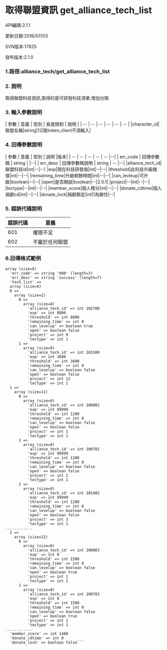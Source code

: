 # 取得聯盟資訊 get_alliance_tech_list



API編碼:2.1.1

> 


更新日期:2016/07/03

> 

SVN版本:17825

> 

發布版本:2.1.0
### 1.路徑:alliance_tech/get_alliance_tech_list

### 2. 說明

取得聯盟科技資訊,取得的是可研發科技清單,增加分階
### 3. 輸入參數說明


| 參數 | 意義 | 型別 | 長度限制 | 說明 |
| -- | -- | -- | -- | -- | -- |
|character_id|聯盟名稱|string|12|取token,client不須輸入|


### 4. 回傳參數說明
| 參數 | 意義 | 型別 | 說明 |版本|
| -- | -- | -- | -- | -- |--|
| err_code | 回傳參數碼 | string |  |--|
| err_desc | 回傳參數碼說明 | string | -- |--|
|alliance_tech_id|聯盟科技id|int|--|--|
|exp|現在科技研發值|int|--|--|
|threshold|此科技升級閥值|int|--|--|
|remiaining_time|升級剩餘時間|int|--|--|
|can_levleup|可升級|boolean|--|--|
|open|是否開啟|boolean|--|2.0.1|
|project|--|int|--|--|
|tectype|--|int|--|--|
|member_score|個人積分|int|--|--|
|donate_cdtime|個人捐獻cd|int|--|--|
|donate_lock|捐獻鎖定|int|1為鎖住|--|

### 5. 錯誤代碼說明
|錯誤代碼|意義|
|--|--|
|601|權限不足|
|602|不屬於任何聯盟|

### 6.回傳格式範例

```
array (size=6)
  'err_code' => string '000' (length=3)
  'err_desc' => string 'success' (length=7)
  'tech_list' => 
  array (size=4)
  0 => 
    array (size=2)
      0 => 
        array (size=8)
          'alliance_tech_id' => int 102700
          'exp' => int 8000
          'threshold' => int 8000
          'remaining_time' => int 0
          'can_levelup' => boolean true
          'open' => boolean false
          'project' => int 9
          'tectype' => int 1
      1 => 
        array (size=8)
          'alliance_tech_id' => int 103100
          'exp' => int 3600
          'threshold' => int 3600
          'remaining_time' => int 0
          'can_levelup' => boolean false
          'open' => boolean false
          'project' => int 12
          'tectype' => int 1
  1 => 
    array (size=11)
      0 => 
        array (size=8)
          'alliance_tech_id' => int 100002
          'exp' => int 99999
          'threshold' => int 1200
          'remaining_time' => int 0
          'can_levelup' => boolean false
          'open' => boolean false
          'project' => int 1
          'tectype' => int 1
      1 => 
        array (size=8)
          'alliance_tech_id' => int 100702
          'exp' => int 99999
          'threshold' => int 1200
          'remaining_time' => int 0
          'can_levelup' => boolean false
          'open' => boolean false
          'project' => int 2
          'tectype' => int 1
      2 => 
        array (size=8)
          'alliance_tech_id' => int 101402
          'exp' => int 99999
          'threshold' => int 1200
          'remaining_time' => int 0
          'can_levelup' => boolean false
          'open' => boolean false
          'project' => int 3
          'tectype' => int 1
............          
  2 => 
    array (size=12)
      0 => 
        array (size=8)
          'alliance_tech_id' => int 100003
          'exp' => int 0
          'threshold' => int 1500
          'remaining_time' => int 0
          'can_levelup' => boolean false
          'open' => boolean true
          'project' => int 1
          'tectype' => int 1
      1 => 
        array (size=8)
          'alliance_tech_id' => int 100703
          'exp' => int 0
          'threshold' => int 1500
          'remaining_time' => int 0
          'can_levelup' => boolean false
          'open' => boolean true
          'project' => int 2
          'tectype' => int 1
............          
  'member_score' => int 1460
  'donate_cdtime' => int 0
  'donate_lock' => boolean false```


